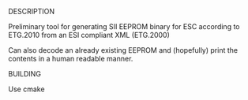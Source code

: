DESCRIPTION

Preliminary tool for generating SII EEPROM binary for ESC according to ETG.2010 from an ESI compliant XML (ETG.2000)

Can also decode an already existing EEPROM and (hopefully) print the contents in a human readable manner.

BUILDING

Use cmake
